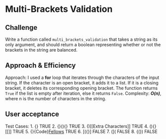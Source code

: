 # Multi-Brackets Validation

## Challenge
Write a function called `multi_brackets_validation` that takes a string as its only argument, and should return a boolean representing whether or not the brackets in the string are balanced.

## Approach & Efficiency
Approach: I used a **for** loop that iterates through the characters of the input string. If the character is an open bracket, it adds it to a list. If it is a closing bracket, it deletes its corresponding opening bracket. 
The function returns `True` if the list is empty after iteration, else it returns `False`.
Complexity: ***O(n)***, where n is the number of characters in the string.

## User acceptance
Test Cases:
    1. {}	TRUE
    2. {}(){}	TRUE
    3. ()[[Extra Characters]]	TRUE
    4. (){}[[]]	TRUE
    5. {}{Code}[Fellows](())	TRUE
    6. [({}]	FALSE
    7. (](	FALSE
    8. {(})	FALSE

